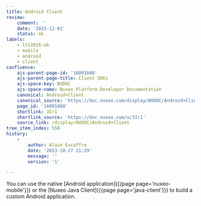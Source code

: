 ```yaml
---
title: Android Client
review:
    comment: ''
    date: '2015-12-01'
    status: ok
labels:
    - lts2016-ok
    - mobile
    - android
    - client
confluence:
    ajs-parent-page-id: '16091040'
    ajs-parent-page-title: Client SDKs
    ajs-space-key: NXDOC
    ajs-space-name: Nuxeo Platform Developer Documentation
    canonical: Android+Client
    canonical_source: 'https://doc.nuxeo.com/display/NXDOC/Android+Client'
    page_id: '16091868'
    shortlink: 3Ir1
    shortlink_source: 'https://doc.nuxeo.com/x/3Ir1'
    source_link: /display/NXDOC/Android+Client
tree_item_index: 550
history:
    -
        author: Alain Escaffre
        date: '2013-10-27 21:29'
        message: ''
        version: '1'

---
```

You can use the native [Android application]({{page page='nuxeo-mobile'}}) or the [Nuxeo Java Client]({{page page='java-client'}}) to build a custom Android application.

